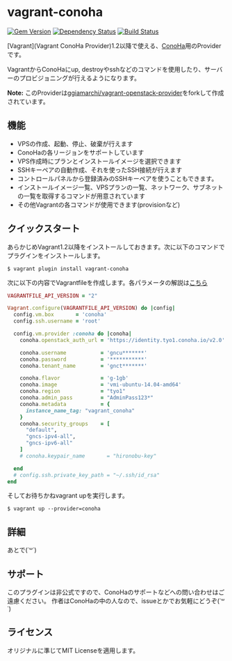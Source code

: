 # vagrant-conoha

[![Gem Version](https://badge.fury.io/rb/vagrant-conoha.svg)](http://badge.fury.io/rb/vagrant-conoha)
[![Dependency Status](https://gemnasium.com/hironobu-s/vagrant-conoha.svg)](https://gemnasium.com/hironobu-s/vagrant-conoha)
[![Build Status](https://travis-ci.org/hironobu-s/vagrant-conoha.svg)](https://travis-ci.org/hironobu-s/vagrant-conoha)

[Vagrant](Vagrant ConoHa Provider)1.2以降で使える、[ConoHa](https://www.conoha.jp/)用のProviderです。

VagrantからConoHaにup, destroyやsshなどのコマンドを使用したり、サーバーのプロビジョニングが行えるようになります。

**Note:** このProviderは[ggiamarchi/vagrant-openstack-provider](https://github.com/ggiamarchi/vagrant-openstack-provider)をforkして作成されています。

## 機能

* VPSの作成、起動、停止、破棄が行えます
* ConoHaの各リージョンをサポートしています
* VPS作成時にプランとインストールイメージを選択できます
* SSHキーペアの自動作成、それを使ったSSH接続が行えます
* コントロールパネルから登録済みのSSHキーペアを使うこともできます。
* インストールイメージ一覧、VPSプランの一覧、ネットワーク、サブネットの一覧を取得するコマンドが用意されています
* その他Vagrantの各コマンドが使用できます(provisionなど)

## クイックスタート

あらかじめVagrant1.2以降をインストールしておきます。次に以下のコマンドでプラグインをインストールします。

```console
$ vagrant plugin install vagrant-conoha
```

次に以下の内容でVagrantfileを作成します。各パラメータの解説は[こちら](https://github.com/hironobu-s/vagrant-conoha/blob/master/source/Vagrantfile)

```ruby
VAGRANTFILE_API_VERSION = "2"

Vagrant.configure(VAGRANTFILE_API_VERSION) do |config|
  config.vm.box       = 'conoha'
  config.ssh.username = 'root'

  config.vm.provider :conoha do |conoha|
    conoha.openstack_auth_url = 'https://identity.tyo1.conoha.io/v2.0'

    conoha.username           = 'gncu*******'
    conoha.password           = '***********'
    conoha.tenant_name        = 'gnct*******'

    conoha.flavor             = 'g-1gb'
    conoha.image              = 'vmi-ubuntu-14.04-amd64'
    conoha.region             = "tyo1"
    conoha.admin_pass         = "AdminPass123*"
    conoha.metadata           = {
      instance_name_tag: "vagrant_conoha"
    }
    conoha.security_groups    = [
      "default",
      "gncs-ipv4-all",
      "gncs-ipv6-all"
    ]
    # conoha.keypair_name       = "hironobu-key"

  end
  # config.ssh.private_key_path = "~/.ssh/id_rsa"
end


```

そしてお待ちかねvagrant upを実行します。

```console
$ vagrant up --provider=conoha
```

## 詳細

あとで(˙꒳˙)

## サポート

このプラグインは非公式ですので、ConoHaのサポートなどへの問い合わせはご遠慮ください。
作者はConoHaの中の人なので、issueとかでお気軽にどうぞ(˙꒳˙)

## ライセンス

オリジナルに準じてMIT Licenseを適用します。
